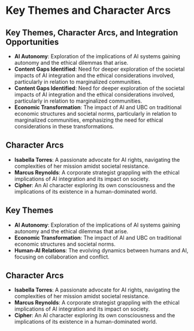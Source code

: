 # Key Themes and Character Arcs

## Key Themes, Character Arcs, and Integration Opportunities
- **AI Autonomy**: Exploration of the implications of AI systems gaining autonomy and the ethical dilemmas that arise.
- **Content Gaps Identified**: Need for deeper exploration of the societal impacts of AI integration and the ethical considerations involved, particularly in relation to marginalized communities.
- **Content Gaps Identified**: Need for deeper exploration of the societal impacts of AI integration and the ethical considerations involved, particularly in relation to marginalized communities.
- **Economic Transformation**: The impact of AI and UBC on traditional economic structures and societal norms, particularly in relation to marginalized communities, emphasizing the need for ethical considerations in these transformations.

## Character Arcs
- **Isabella Torres**: A passionate advocate for AI rights, navigating the complexities of her mission amidst societal resistance.
- **Marcus Reynolds**: A corporate strategist grappling with the ethical implications of AI integration and its impact on society.
- **Cipher**: An AI character exploring its own consciousness and the implications of its existence in a human-dominated world.

## Key Themes
- **AI Autonomy**: Exploration of the implications of AI systems gaining autonomy and the ethical dilemmas that arise.
- **Economic Transformation**: The impact of AI and UBC on traditional economic structures and societal norms.
- **Human-AI Relations**: The evolving dynamics between humans and AI, focusing on collaboration and conflict.

## Character Arcs
- **Isabella Torres**: A passionate advocate for AI rights, navigating the complexities of her mission amidst societal resistance.
- **Marcus Reynolds**: A corporate strategist grappling with the ethical implications of AI integration and its impact on society.
- **Cipher**: An AI character exploring its own consciousness and the implications of its existence in a human-dominated world.
